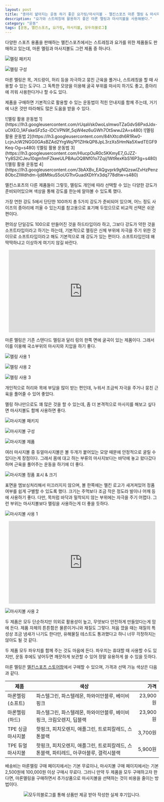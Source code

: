 ```yaml
---
layout: post
title: "종아리 얇아지는 운동 하기 좋은 요가링/마사지볼 - 멜킨스포츠 마론 멜링 & 마사지볼"
description: "요가와 스트레칭에 활용하기 좋은 마론 멜링과 마사지볼을 사용해봤다."
category: "운동"
tags: [운동, 멜킨스포츠, 요가링, 마사지볼, 모두의블로그]
---
```


다양한 스포츠 용품을 판매하는 멜킨스포츠에서는
스트레칭과 요가를 위한 제품들도 판매하고 있는데,
마론 멜링과 마사지볼도 그런 제품 중 하나다.

![멜링 패키지](https://lh3.googleusercontent.com/UoXSOW-J9et1LWpDzLZb0Frnr3TEdJAUgAC_eAdtZJ5Y9z1f3tGJ9Sm4NouApCs48i7z7iORHSuaYQ=s480)

![멜링 구성](https://lh3.googleusercontent.com/3SN6PW3KjlZOaln6TTnzND2K72E2hDtV8v5qf07AOqbYdp-cjiFC8Et2wq3RdOZ2HQfDxSgUiZ2rNg=s480)

마론 멜링은 목, 겨드랑이, 허리 등을 자극하고 뭉친 근육을 풀거나,
스트레칭을 할 때 사용할 수 있는 도구다.
그 독특한 모양을 이용해 굴곡 부위를 마사지 하기도 좋고,
종아리에 끼워 사용한다거나 할 수도 있다.

제품을 구매하면 기본적으로 활용할 수 있는 운동법이 적힌 안내지를 함께 주는데,
거기에 나온 것만 따라해도 많은 도움을 받을 수 있다.

<p class="center" markdown="1">
![멜링 활용 운동법 1](https://lh3.googleusercontent.com/rUqaVsk0woLsImwoTZaGdvS6PxdJdx-uOXEO_1AFskeSFz5z-iDCVPN9f_5qW4ez6uGWh7OtSwwJ2A=s480)
![멜링 활용 운동법 2](https://lh3.googleusercontent.com/84hXtcdh6R1Rw0-LcjnJcW2NGG0GAsBZAd2YrgWq7P1ZlHkQP8JpL3rzXs5HmNa5XwdTEGF9Keq-Og=s480)
![멜링 활용 운동법 3](https://lh3.googleusercontent.com/HIucpOuR0c5KKmyE7_GJZZ-Yy8S2lCJeu10qjm1mFZkeeULPBAuOQ8Nf01o7Zqij1WtRexKbS16P3g=s480)
![멜링 활용 운동법 4](https://lh3.googleusercontent.com/3bAXBv_EAQgvprk9gNQzswlZvHzPenz8ObcZIWdhdm-ljd8MtkuS5oUGTtvGuadXDhYx3dq778dltw=s480)
</p>

멜킨스포츠의 다른 제품들이 그렇듯,
멜링도 개인에 따라 선택할 수 있는 다양한 강도가 준비되어있으며
색상을 통해 강도를 한눈에 알아볼 수 있도록 했다.

가장 연한 강도 5에서 단단한 100까지 총 5가지 강도가 준비되어 있으며,
어느 정도 사이즈의 종아리에 끼울 수 있는지를 참고용으로 표기해 두었으므로
비교적 선택은 쉬운 편이다.

편의상 단일강도 100으로 만들어진 것을 하드타입이라 하고,
그보다 강도가 약한 것을 소프트타입이라고 하기는 하는데,
기본적으로 멜링은 신체 부위에 자극을 주기 위한 것이므로
소프트타입이라고 해도 기본적으로 꽤 강도가 있는 편이다.
소프트타입인데 왜 딱딱하냐고 이상하게 여기지 않길 바란다.

<center><iframe width="480" height="270" src="https://www.youtube.com/embed/l13qjbqSo-U" frameborder="0" allow="accelerometer; autoplay; encrypted-media; gyroscope; picture-in-picture" allowfullscreen></iframe></center>

마론 멜링은 기존 스탠다드 멜링과 달리 링의 한쪽 면에 굴곡이 있는 제품이다.
그래서 이를 이용해 국소부위의 마사지와 지압을 하기 좋다.

![멜링 사용 1](https://lh3.googleusercontent.com/Z-SYRiUyfIINbVQl8I_8__nq6vjqrj3pujzK6jIM4KmLCJFFEYgI1NoKsrwqLCydxVZZ2dJmnAwJUQ=s480)

![멜링 사용 2](https://lh3.googleusercontent.com/EFuoqAIK-vKpOz59tLnrR-GtVs9UanywZmpFwX67ElCL0NZYqtCzrUBP5Sgfmtjt59uAA_uQ2HoHPA=s480)

![멜링 사용 3](https://lh3.googleusercontent.com/rYJ9ldd-oe9Yj95jojEE45MuqVgJpo9S1Of7Jpse10RtUxAb7HhCJ2h4FLXgmZRDy2al_0qe25FZcw=s480)

개인적으로 허리와 목에 부담을 많이 받는 편인데,
누워서 조금씩 자극을 주거나 뭉친 근육을 풀어줄 수 있어 좋았다.

멜링 하나만으로도 꽤 많은 것을 할 수 있는데,
좀 더 본격적으로 마사지를 해보고 싶다면
마사지볼도 함께 사용하면 좋다.

![마사지볼 패키지](https://lh3.googleusercontent.com/sr-4O2r1Qm9-HHcDIL5TvcYqj9rJSUBnEXaMyeswB8zXx-FjbMqZ0EepFcW5ikly3gIfeL-8TULpVg=s480)

![마사지볼 구성](https://lh3.googleusercontent.com/pLtaPngoMnCOHWyB0n_3lWVKMWL8HJHXvDvvFV8j-pkqXk0PNk5tZ5zHxA9NkD7WrzGhJ1KWmCVbtg=s480)

![마사지볼 제품](https://lh3.googleusercontent.com/ccYo3HVNpstCIxxG3guphR8c3QP48xjc3ZHiveC6G0YHi7jBpzAEzTAF994ohQ8s0SOh_do7BTf3JA=s480)

여러 마사지볼 중 듀얼마사지볼은
볼 두개가 붙어있는 모양 때문에 안정적으로 굴릴 수 있다는게 장점이다.
그래서 몸에 대고 하는 부류의 마사지보다는
바닥에 놓고 왔다갔다 하며 근육을 풀어주는 운동을 하기에 더 좋다.

![마사지볼 정품 표시 & 크기](https://lh3.googleusercontent.com/wcMARYDHVUGUEu05DjGly4N9sIsEr7n-ZbPaHJC6mxTM0eAjFUnODMnLqBKL0EgnTBAZImYkye2WFA=s480)

표면을 엠보싱처리해서 미끄러지지 않으며,
볼 한쪽에는 멜킨 로고가 새겨져있어 정품 여부를 쉽게 구별할 수 있도록 했다.
크기는 주먹보다 조금 작은 정도라
발이나 어깨 등에 사용하기 좋다.
다만, 목처럼 바닥과 밀착되지 않는 부위에는 자극을 주기 어렵다.
그런 부위는 마사지볼보다 멜링을 사용하는게 더 좋을 듯하다.

![마사지볼 사용 1](https://lh3.googleusercontent.com/D8sbAhuxN50KhPH8XGK3IcxUnkN9USnibjte9mpA35PT1sZ9nP5gMPwb0IIF-d0KGidZi2wIz8IyZw=s480)

<center><iframe width="480" height="270" src="https://www.youtube.com/embed/dHT8T27LgfE" frameborder="0" allow="accelerometer; autoplay; encrypted-media; gyroscope; picture-in-picture" allowfullscreen></iframe></center>

![마사지볼 사용 2](https://lh3.googleusercontent.com/BSSwCXOgfsS72Ij3sX9xpAehop5TpWFrExUfMkeWkJr3-cgtCBV8uscD2aIHOqW6Dpxstr2vzcSB1g=s480)

두 제품은 모두 단순하지만 의외로 활용성이 높고,
무엇보다 안전하게 만들었다는게 맘에 든다.
제품 자체의 튼튼함은 물론이거니와 재질도 그렇다.
처음 깠을 때는 재질의 특성상 조금 냄새가 나기도 한다만,
유해물질 테스트도 통과했다고 하니 너무 걱정하지는 않아도 될 것 같다.

두 제품 모두 파우치를 함께 주는 것도 마음에 든다.
파우치는 휴대할 때 사용할 수도 있지만,
운동 후에도 넣어두면 깨끗하게 보관할 수 있어
정말 유용하게 쓸 수 있을 듯하다.

마론 멜링은 [멜킨스포츠 스토어팜](https://smartstore.naver.com/melkinsports/products/2573336246)에서 구매할 수 있으며,
가격과 선택 가능 색상은 다음과 같다.

제품              | 색상                                                                                   | 가격
------------------|----------------------------------------------------------------------------------------|---------:
마론멜링 (소프트) | 파스텔그린, 파스텔레몬, 하와이안블루, 베이비핑크                                       | 23,900원
마론멜링 (하드)   | 파스텔그린, 파스텔레몬, 하와이안블루, 베이비핑크, 크림오렌지, 딥블랙                   | 23,900원
TPE 싱글마사지볼  | 핫핑크, 피치오렌지, 애플그린, 트로피칼레드, 스톤블랙                                   |  3,700원
TPE 듀얼마사지볼  | 핫핑크, 피치오렌지, 애플그린, 트로피칼레드, 스톤블랙, 파티레드, 아쿠아블루, 갤럭시블랙 |  5,900원

배송비는 마론멜링 구매 페이지에서는 기본 무료이나,
마사지볼 구매 페이지에서는 기본 2,500원에 100,000원 이상 구매시 무료다.
그러니 만약 두 제품을 모두 구매하고자 한다면,
마론멜링을 구매하면서 추가상품으로 마사지볼을 선택하는 것이 비용을 줄이는 방법이다.



<center><img src="https://moduad.com/img/sponser_img.php?mb_mb=reznoagmailcom&wr_wr=410072&bo_table=life&p_wr_wr=26135" alt="모두의블로그를 통해 상품만 제공 받아 작성한 실제 후기입니다." /></center>
